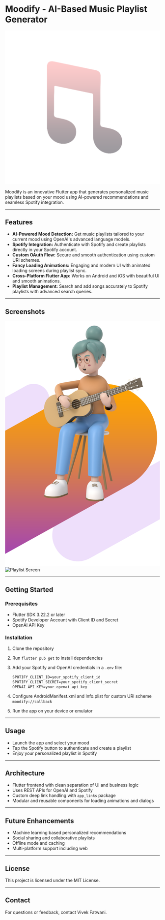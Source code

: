 # Moodify - AI-Based Music Playlist Generator

![Moodify Logo](assets/images/sonnetlogo.png)

Moodify is an innovative Flutter app that generates personalized music playlists based on your mood using AI-powered recommendations and seamless Spotify integration.

---

## Features

- **AI-Powered Mood Detection:** Get music playlists tailored to your current mood using OpenAI's advanced language models.
- **Spotify Integration:** Authenticate with Spotify and create playlists directly in your Spotify account.
- **Custom OAuth Flow:** Secure and smooth authentication using custom URI schemes.
- **Fancy Loading Animations:** Engaging and modern UI with animated loading screens during playlist sync.
- **Cross-Platform Flutter App:** Works on Android and iOS with beautiful UI and smooth animations.
- **Playlist Management:** Search and add songs accurately to Spotify playlists with advanced search queries.

---

## Screenshots

![Home Screen](assets/images/sonnet.png)
![Playlist Screen](assets/images/playlist_screen.png)

---

## Getting Started

### Prerequisites

- Flutter SDK 3.22.2 or later
- Spotify Developer Account with Client ID and Secret
- OpenAI API Key

### Installation

1. Clone the repository
2. Run `flutter pub get` to install dependencies
3. Add your Spotify and OpenAI credentials in a `.env` file:

    ```
    SPOTIFY_CLIENT_ID=your_spotify_client_id
    SPOTIFY_CLIENT_SECRET=your_spotify_client_secret
    OPENAI_API_KEY=your_openai_api_key
    ```

4. Configure AndroidManifest.xml and Info.plist for custom URI scheme `moodify://callback`
5. Run the app on your device or emulator

---

## Usage

- Launch the app and select your mood
- Tap the Spotify button to authenticate and create a playlist
- Enjoy your personalized playlist in Spotify

---

## Architecture

- Flutter frontend with clean separation of UI and business logic
- Uses REST APIs for OpenAI and Spotify
- Custom deep link handling with `app_links` package
- Modular and reusable components for loading animations and dialogs

---

## Future Enhancements

- Machine learning based personalized recommendations
- Social sharing and collaborative playlists
- Offline mode and caching
- Multi-platform support including web

---

## License

This project is licensed under the MIT License.

---

## Contact

For questions or feedback, contact Vivek Fatwani.

